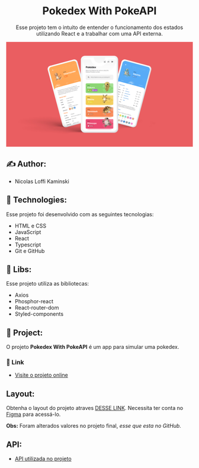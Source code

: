 <h1 align="center">Pokedex With PokeAPI</h1>

<p align="center" >Esse projeto tem o intuito de entender o funcionamento dos estados utilizando React e a trabalhar com uma API externa.</p>

<p align="center">
  <img alt="Projeto Pokedex" src=".github/Cover.jpg" widht=100%>
</p>

## :writing_hand: Author:

- Nicolas Loffi Kaminski

## :rocket: Technologies:

Esse projeto foi desenvolvido com as seguintes tecnologias:

- HTML e CSS
- JavaScript
- React
- Typescript
- Git e GitHub

## :rocket: Libs:

Esse projeto utiliza as bibliotecas:

- Axios
- Phosphor-react
- React-router-dom
- Styled-components

## :art: Project:

O projeto <b>Pokedex With PokeAPI</b> é um app para simular uma pokedex.

### :link: Link

- [Visite o projeto online](https://nicolaslk.github.io/Pokedex-With-PokeAPI)

## Layout:

Obtenha o layout do projeto atraves [DESSE LINK](https://www.figma.com/file/THLxZSlOoUYMZrjFg0Kl1M/Pok%C3%A9dex?node-id=0%3A1). Necessita ter conta no [Figma](https://figma.com) para acessá-lo.

<b>Obs:</b> Foram alterados valores no projeto final, <em>esse que esta no GitHub.</em>

## API:

- [API utilizada no projeto](https://pokeapi.co/)
